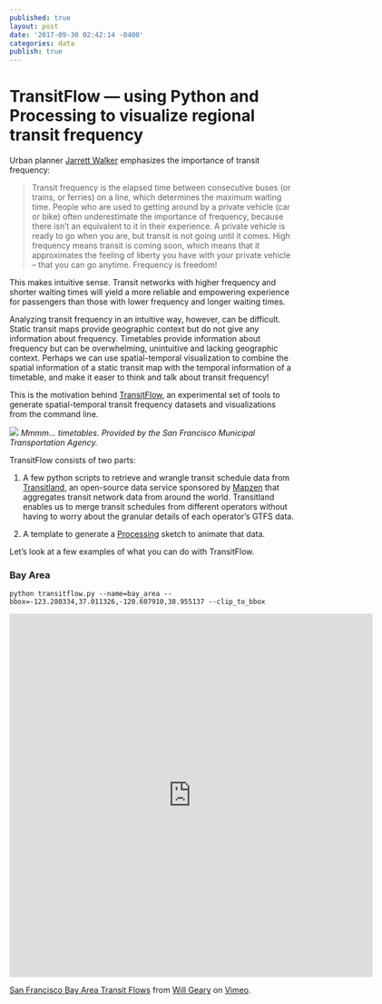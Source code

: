 ```yaml
---
published: true
layout: post
date: '2017-09-30 02:42:14 -0400'
categories: data
publish: true
---
```

# TransitFlow — using Python and Processing to visualize regional transit frequency

Urban planner [Jarrett Walker](http://humantransit.org/2015/07/mega-explainer-the-ridership-recipe.html) emphasizes the importance of transit frequency:

> Transit frequency is the elapsed time between consecutive buses (or trains, or ferries) on a line, which determines the maximum waiting time. People who are used to getting around by a private vehicle (car or bike) often underestimate the importance of frequency, because there isn’t an equivalent to it in their experience. A private vehicle is ready to go when you are, but transit is not going until it comes. High frequency means transit is coming soon, which means that it approximates the feeling of liberty you have with your private vehicle – that you can go anytime. Frequency is freedom!

This makes intuitive sense. Transit networks with higher frequency and shorter waiting times will yield a more reliable and empowering experience for passengers than those with lower frequency and longer waiting times.

Analyzing transit frequency in an intuitive way, however, can be difficult. Static transit maps provide geographic context but do not give any information about frequency. Timetables provide information about frequency but can be overwhelming, unintuitive and lacking geographic context. Perhaps we can use spatial-temporal visualization to combine the spatial information of a static transit map with the temporal information of a timetable, and make it easer to think and talk about transit frequency!

This is the motivation behind [TransitFlow](https://github.com/transitland/transitland-processing-animation), an experimental set of tools to generate spatial-temporal transit frequency datasets and visualizations from the command line.

![]({{site.baseurl}}/https://s3.amazonaws.com/mapzen-assets/images/transitflow/table_happy.png)
*Mmmm… timetables. Provided by the San Francisco Municipal Transportation Agency.*

TransitFlow consists of two parts:

1. A few python scripts to retrieve and wrangle transit schedule data from [Transitland](https://transit.land/), an open-source data service sponsored by [Mapzen](https://mapzen.com/) that aggregates transit network data from around the world. Transitland enables us to merge transit schedules from different operators without having to worry about the granular details of each operator’s GTFS data.

2. A template to generate a [Processing](https://processing.org/) sketch to animate that data.

Let’s look at a few examples of what you can do with TransitFlow.

### Bay Area
`python transitflow.py --name=bay_area --bbox=-123.280334,37.011326,-120.607910,38.955137 --clip_to_bbox`

<iframe src="https://player.vimeo.com/video/226987064?quality=1080p&byline=0" width="640" height="640" frameborder="0" webkitallowfullscreen mozallowfullscreen allowfullscreen></iframe>
<p><a href="https://vimeo.com/226987064">San Francisco Bay Area Transit Flows</a> from <a href="https://vimeo.com/willgeary">Will Geary</a> on <a href="https://vimeo.com">Vimeo</a>.</p>
